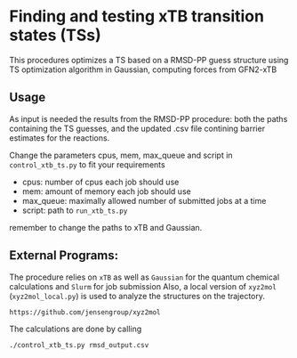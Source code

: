 # Finding and testing xTB transition states (TSs)
This procedures optimizes a TS based on a RMSD-PP guess structure using TS optimization algorithm in Gaussian, computing forces from GFN2-xTB

## Usage
As input is needed the results from the RMSD-PP procedure: both the paths containing the TS guesses, and the updated .csv file contining barrier estimates for the reactions. 

Change the parameters cpus, mem, max_queue and script in ```control_xtb_ts.py``` to fit your requirements
* cpus: number of cpus each job should use
* mem: amount of memory each job should use
* max_queue: maximally allowed number of submitted jobs at a time
* script: path to ```run_xtb_ts.py```

remember to change the paths to xTB and Gaussian.


## External Programs:
The procedure relies on ```xTB``` as well as ```Gaussian``` for the quantum chemical calculations and ```Slurm``` for job submission
Also, a local version of ```xyz2mol``` (```xyz2mol_local.py```) is used to analyze the structures on the trajectory.
```
https://github.com/jensengroup/xyz2mol
```

The calculations are done by calling
```
./control_xtb_ts.py rmsd_output.csv
```

